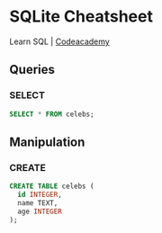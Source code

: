 # SQLite Cheatsheet

Learn SQL | [Codeacademy](https://www.codecademy.com/courses/learn-sql)

## Queries

### SELECT

```sql
SELECT * FROM celebs;
```

## Manipulation

### CREATE

```sql
CREATE TABLE celebs (
  id INTEGER,
  name TEXT,
  age INTEGER
);
```
